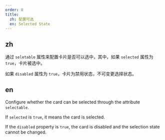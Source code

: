 ```yaml
---
order: 8
title:
  zh: 配置可选
  en: Selected State
---
```


## zh

通过 `seletable` 属性来配置卡片是否可以选中，其中，如果 `selected` 属性为 `true`，卡片被选中。

如果 `disabled` 属性为 `true`，卡片为禁用状态，不可变更选择状态。

## en

Configure whether the card can be selected through the attribute `selectable`.

If `selected` is `true`, it means the card is selected.

If the `disabled` property is `true`, the card is disabled and the selection state cannot be changed.
